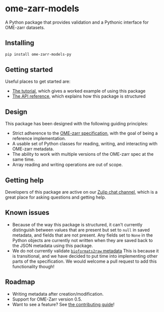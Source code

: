 # ome-zarr-models

A Python package that provides validation and a Pythonic interface for OME-zarr datasets.

## Installing

```sh
pip install ome-zarr-models-py
```

## Getting started

Useful places to get started are:

- [The tutorial](tutorial.md), which gives a worked example of using this package
- [The API reference](api/index.md), which explains how this package is structured

## Design

This package has been designed with the following guiding principles:

- Strict adherence to the [OME-zarr specification](https://ngff.openmicroscopy.org/), with the goal of being a reference implementation.
- A usable set of Python classes for reading, writing, and interacting with OME-zarr metadata.
- The ability to work with multiple versions of the OME-zarr spec at the same time.
- Array reading and writing operations are out of scope.

## Getting help

Developers of this package are active on our [Zulip chat channel](https://imagesc.zulipchat.com/#narrow/channel/469152-ome-zarr-models-py), which is a great place for asking questions and getting help.

## Known issues

- Because of the way this package is structured, it can't currently distinguish
  between values that are present but set to `null` in saved metadata, and
  fields that are not present. Any fields set to `None` in the Python objects
  are currently not written when they are saved back to the JSON metadata using this package.
- We do not currently validate [`bioformats2raw` metadata](https://ngff.openmicroscopy.org/0.4/index.html#bf2raw)
  This is because it is transitional, and we have decided to put time into implementing other
  parts of the specification. We would welcome a pull request to add this functionality though!

## Roadmap

- Writing metadata after creation/modification.
- Support for OME-Zarr version 0.5.
- Want to see a feature? See [the contributing guide](contributing.md)!
